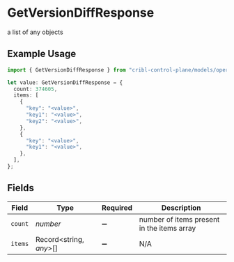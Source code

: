 # GetVersionDiffResponse

a list of any objects

## Example Usage

```typescript
import { GetVersionDiffResponse } from "cribl-control-plane/models/operations";

let value: GetVersionDiffResponse = {
  count: 374605,
  items: [
    {
      "key": "<value>",
      "key1": "<value>",
      "key2": "<value>",
    },
    {
      "key": "<value>",
      "key1": "<value>",
    },
  ],
};
```

## Fields

| Field                                      | Type                                       | Required                                   | Description                                |
| ------------------------------------------ | ------------------------------------------ | ------------------------------------------ | ------------------------------------------ |
| `count`                                    | *number*                                   | :heavy_minus_sign:                         | number of items present in the items array |
| `items`                                    | Record<string, *any*>[]                    | :heavy_minus_sign:                         | N/A                                        |